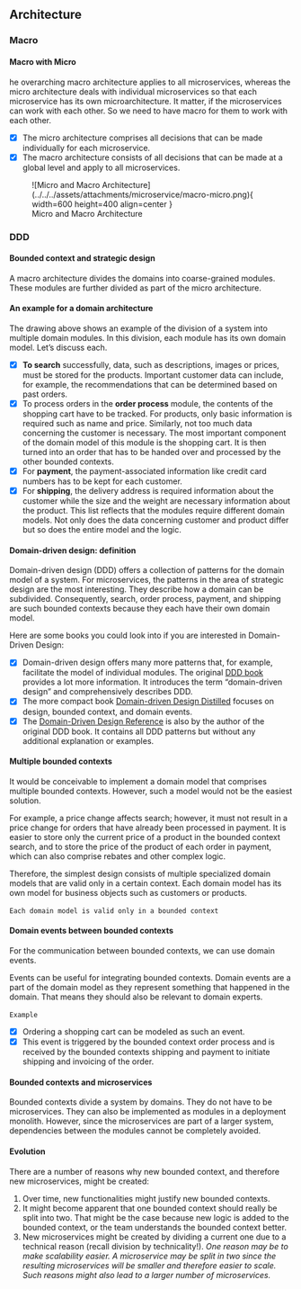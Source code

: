 ## Architecture
### Macro
#### Macro with Micro
he overarching macro architecture applies to all microservices, whereas the micro architecture deals with individual microservices so that each microservice has its own microarchitecture.
It matter, if the microservices can work with each other. So we need to have macro for them to work with each other.

- [x] The micro architecture comprises all decisions that can be made individually for each microservice.
- [x] The macro architecture consists of all decisions that can be made at a global level and apply to all microservices.

<figure markdown>
![Micro and Macro Architecture](../../../assets/attachments/microservice/macro-micro.png){ width=600 height=400 align=center }
<figcaption>Micro and Macro Architecture</figcaption>
</figure>

### DDD
#### Bounded context and strategic design
A macro architecture divides the domains into coarse-grained modules. These modules are further divided as part of the micro architecture.

#### An example for a domain architecture

The drawing above shows an example of the division of a system into multiple domain modules. In this division, each module has its own domain model. Let’s discuss each.
- [x] **To search** successfully, data, such as descriptions, images or prices, must be stored for the products. Important customer data can include, for example, the recommendations that can be determined based on past orders.
- [x] To process orders in the **order process** module, the contents of the shopping cart have to be tracked. For products, only basic information is required such as name and price. Similarly, not too much data concerning the customer is necessary. The most important component of the domain model of this module is the shopping cart. It is then turned into an order that has to be handed over and processed by the other bounded contexts.
- [x] For **payment**, the payment-associated information like credit card numbers has to be kept for each customer.
- [x] For **shipping**, the delivery address is required information about the customer while the size and the weight are necessary information about the product.
This list reflects that the modules require different domain models. Not only does the data concerning customer and product differ but so does the entire model and the logic.

#### Domain-driven design: definition
Domain-driven design (DDD) offers a collection of patterns for the domain model of a system. For microservices, the patterns in the area of strategic design are the most interesting. They describe how a domain can be subdivided.
Consequently, search, order process, payment, and shipping are such bounded contexts because they each have their own domain model.

Here are some books you could look into if you are interested in Domain-Driven Design:

- [x] Domain-driven design offers many more patterns that, for example, facilitate the model of individual modules. The original [DDD book](https://www.amazon.com/Domain-Driven-Design-Tackling-Complexity-Software/dp/0321125215) provides a lot more information. It introduces the term “domain-driven design” and comprehensively describes DDD.
- [x] The more compact book [Domain-driven Design Distilled](https://www.amazon.com/Domain-Driven-Design-Distilled-Vaughn-Vernon/dp/0134434420) focuses on design, bounded context, and domain events.
- [x] The [Domain-Driven Design Reference](https://domainlanguage.com/ddd/reference/) is also by the author of the original DDD book. It contains all DDD patterns but without any additional explanation or examples.

#### Multiple bounded contexts

It would be conceivable to implement a domain model that comprises multiple bounded contexts. However, such a model would not be the easiest solution.

For example, a price change affects search; however, it must not result in a price change for orders that have already been processed in payment. It is easier to store only the current price of a product in the bounded context search, and to store the price of the product of each order in payment, which can also comprise rebates and other complex logic.

Therefore, the simplest design consists of multiple specialized domain models that are valid only in a certain context. Each domain model has its own model for business objects such as customers or products.

`Each domain model is valid only in a bounded context`

#### Domain events between bounded contexts
For the communication between bounded contexts, we can use domain events.

Events can be useful for integrating bounded contexts. Domain events are a part of the domain model as they represent something that happened in the domain. That means they should also be relevant to domain experts.

`Example`
- [x] Ordering a shopping cart can be modeled as such an event.
- [x] This event is triggered by the bounded context order process and is received by the bounded contexts shipping and payment to initiate shipping and invoicing of the order.

#### Bounded contexts and microservices
Bounded contexts divide a system by domains. They do not have to be microservices. They can also be implemented as modules in a deployment monolith.
However, since the microservices are part of a larger system, dependencies between the modules cannot be completely avoided.

#### Evolution

There are a number of reasons why new bounded context, and therefore new microservices, might be created:

1. Over time, new functionalities might justify new bounded contexts.
2. It might become apparent that one bounded context should really be split into two. That might be the case because new logic is added to the bounded context, or the team understands the bounded context better.
3. New microservices might be created by dividing a current one due to a technical reason (recall division by technicality!).
    *One reason may be to make scalability easier. A microservice may be split in two since the resulting microservices will be smaller and therefore easier to scale. Such reasons might also lead to a larger number of microservices.*

